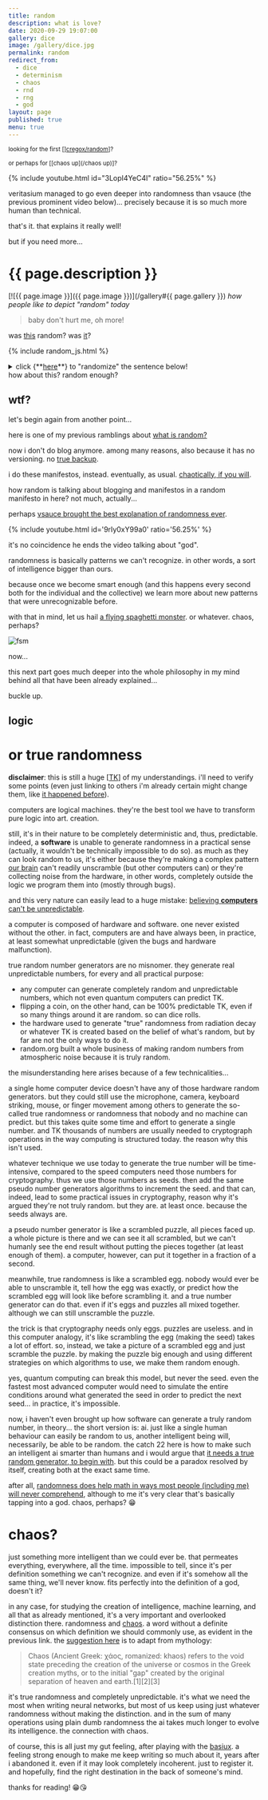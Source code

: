```yaml
---
title: random
description: what is love?
date: 2020-09-29 19:07:00
gallery: dice
image: /gallery/dice.jpg
permalink: random
redirect_from:
  - dice
  - determinism
  - chaos
  - rnd
  - rng
  - god
layout: page
published: true
menu: true
---
```


<small>looking for the first [][cregox/random](/lucky)]?</small>

<small>or perhaps for [[chaos up](/chaos up)]?</small>

{% include youtube.html id="3LopI4YeC4I" ratio="56.25%" %}

veritasium managed to go even deeper into randomness than vsauce (the previous prominent video below)... precisely because it is so much more human than technical.

that's it. that explains it really well!

but if you need more...

# {{ page.description }}

[![{{ page.image }}]({{ page.image }})](/gallery#{{ page.gallery }})
_how people like to depict "random" today_

> baby don't hurt me, oh more!

was [this](/love) random? was [it](/music)?

{% include random_js.html %}

<details>
<summary markdown="span">click {**<a href="javascript:shuffle()">here</a>**} to "randomize" the sentence below!</summary>
this is being generated by a [pseudo generator](/pseudo), which is something explained in the vsauce video below, and not really as random as it may look.
</details>

<span id="random">
how
about
this?
random
enough?
</span>

## wtf?

let's begin again from another point...

here is one of my previous ramblings about [what is random?](/talk/t/differences-between-free-will-randomness-and-or-determinism/7804.html)

now i don't do blog anymore. among many reasons, also because it has no versioning. no [true backup](/backup).

i do these manifestos, instead. eventually, as usual. [chaotically, if you will](/ahoxus).

how random is talking about blogging and manifestos in a random manifesto in here? not much, actually...

perhaps [vsauce brought the best explanation of randomness ever](https://www.youtube.com/watch?v=9rIy0xY99a0&list=PLXtN19u-oGmv7rme9MVeAmrP0XjbTPYhv&index=8&t=0s).

{% include youtube.html id='9rIy0xY99a0' ratio='56.25%' %}

it's no coincidence he ends the video talking about "god".

randomness is basically patterns we can't recognize. in other words, a sort of intelligence bigger than ours.

because once we become smart enough (and this happens every second both for the individual and the collective) we learn more about new patterns that were unrecognizable before.

<!--/span-->

with that in mind, let us hail [a flying spaghetti monster](https://www.venganza.org/). or whatever. chaos, perhaps?

![fsm](https://www.venganza.org/wp-content/uploads/2018/12/card8.jpg)

now...

this next part goes much deeper into the whole philosophy in my mind behind all that have been already explained...

buckle up.

## logic
# or true randomness

**disclaimer**: this is still a huge [[TK](/tk)] of my understandings. i'll need to verify some points (even just linking to others i'm already certain might change them, like [it happened before](/circumcision)).

computers are logical machines. they're the best tool we have to transform pure logic into art. creation.

still, it's in their nature to be completely deterministic and, thus, predictable. indeed, a **software** is unable to generate randomness in a practical sense (actually, it wouldn't be technically impossible to do so). as much as they can look random to us, it's either because they're making a complex pattern [our brain](/brain) can't readily unscramble (but other computers can) or they're collecting noise from the hardware, in other words, completely outside the logic we program them into (mostly through bugs).

and this very nature can easily lead to a huge mistake: [believing **computers** can't be unpredictable](https://curiosity.com/topics/why-computers-can-never-generate-truly-random-numbers-curiosity).

a computer is composed of hardware and software. one never existed without the other. in fact, computers are and have always been, in practice, at least somewhat unpredictable (given the bugs and hardware malfunction).

true random number generators are no misnomer. they generate real unpredictable numbers, for every and all practical purpose:

- any computer can generate completely random and unpredictable numbers, which not even quantum computers can predict TK.
- flipping a coin, on the other hand, can be 100% predictable TK, even if so many things around it are random. so can dice rolls.
- the hardware used to generate "true" randomness from radiation decay or whatever TK is created based on the belief of what's random, but by far are not the only ways to do it.
- random.org built a whole business of making random numbers from atmospheric noise because it is truly random.

the misunderstanding here arises because of a few technicalities...

a single home computer device doesn't have any of those hardware random generators. but they could still use the microphone, camera, keyboard striking, mouse, or finger movement among others to generate the so-called true randomness or randomness that nobody and no machine can predict. but this takes quite some time and effort to generate a single number. and TK thousands of numbers are usually needed to cryptograph operations in the way computing is structured today. the reason why this isn't used.

whatever technique we use today to generate the true number will be time-intensive, compared to the speed computers need those numbers for cryptography. thus we use those numbers as seeds. then add the same pseudo number generators algorithms to increment the seed. and that can, indeed, lead to some practical issues in cryptography, reason why it's argued they're not truly random. but they are. at least once. because the seeds always are.

a pseudo number generator is like a scrambled puzzle, all pieces faced up. a whole picture is there and we can see it all scrambled, but we can't humanly see the end result without putting the pieces together (at least enough of them). a computer, however, can put it together in a fraction of a second. 

meanwhile, true randomness is like a scrambled egg. nobody would ever be able to unscramble it, tell how the egg was exactly, or predict how the scrambled egg will look like before scrambling it. and a true number generator can do that. even if it's eggs and puzzles all mixed together. although we can still unscramble the puzzle.

the trick is that cryptography needs only eggs. puzzles are useless. and in this computer analogy, it's like scrambling the egg (making the seed) takes a lot of effort. so, instead, we take a picture of a scrambled egg and just scramble the puzzle. by making the puzzle big enough and using different strategies on which algorithms to use, we make them random enough.

yes, quantum computing can break this model, but never the seed. even the fastest most advanced computer would need to simulate the entire conditions around what generated the seed in order to predict the next seed... in practice, it's impossible.

now, i haven't even brought up how software can generate a truly random number, in theory... the short version is: ai. just like a single human behaviour can easily be random to us, another intelligent being will, necessarily, be able to be random. the catch 22 here is how to make such an intelligent ai smarter than humans and i would argue that [it needs a true random generator, to begin with](https://ai.stackexchange.com/questions/15590/is-randomness-necessary-for-ai?newreg=70448b7751cd4731b79234915d4a1248). but this could be a paradox resolved by itself, creating both at the exact same time.

after all, [randomness does help math in ways most people (including me) will never comprehend](https://www.quantamagazine.org/how-randomness-can-make-math-easier-20190709/), although to me it's very clear that's basically tapping into a god. chaos, perhaps? 😁

# chaos?

just something more intelligent than we could ever be. that permeates everything, everywhere, all the time. impossible to tell, since it's per definition something we can't recognize. and even if it's somehow all the same thing, we'll never know. fits perfectly into the definition of a god, doesn't it?

in any case, for studying the creation of intelligence, machine learning, and all that as already mentioned, it's a very important and overlooked distinction there. randomness and [chaos](https://en.m.wikipedia.org/wiki/chaos). a word without a definite consensus on which definition we should commonly use, as evident in the previous link. the [suggestion here](https://en.m.wikipedia.org/wiki/Chaos_(cosmogony)) is to adapt from mythology:

> Chaos (Ancient Greek: χάος, romanized: khaos) refers to the void state preceding the creation of the universe or cosmos in the Greek creation myths, or to the initial "gap" created by the original separation of heaven and earth.[1][2][3]

it's true randomness and completely unpredictable. it's what we need the most when writing neural networks, but most of us keep using just whatever randomness without making the distinction. and in the sum of many operations using plain dumb randomness the ai takes much longer to evolve its intelligence. the connection with chaos.

of course, this is all just my gut feeling, after playing with the [basiux](/basiux). a feeling strong enough to make me keep writing so much about it, years after i abandoned it. even if it may look completely incoherent. just to register it. and hopefully, find the right destination in the back of someone's mind.

thanks for reading! 😁😘
